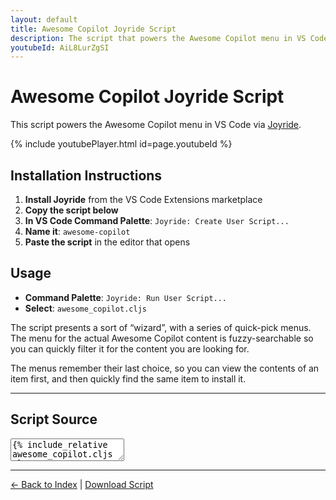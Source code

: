 ```yaml
---
layout: default
title: Awesome Copilot Joyride Script
description: The script that powers the Awesome Copilot menu in VS Code via Joyride, providing easy access to GitHub Copilot instructions, prompts, and chat modes.
youtubeId: AiL8LurZgSI
---
```


# Awesome Copilot Joyride Script

This script powers the Awesome Copilot menu in VS Code via [Joyride](https://github.com/BetterThanTomorrow/joyride).

{% include youtubePlayer.html id=page.youtubeId %}

## Installation Instructions

1. **Install Joyride** from the VS Code Extensions marketplace
2. **Copy the script below**
3. **In VS Code Command Palette**: `Joyride: Create User Script...`
4. **Name it**: `awesome-copilot`
5. **Paste the script** in the editor that opens

## Usage

- **Command Palette**: `Joyride: Run User Script...`
- **Select**: `awesome_copilot.cljs`

The script presents a sort of “wizard”, with a series of quick-pick menus. The menu for the actual Awesome Copilot content is fuzzy-searchable so you can quickly filter it for the content you are looking for.

The menus remember their last choice, so you can view the contents of an item first, and then quickly find the same item to install it.

---

## Script Source

<textarea class="code" readonly>
{% include_relative awesome_copilot.cljs %}
</textarea>

---

[← Back to Index](index.html) | [Download Script](awesome_copilot.cljs)
